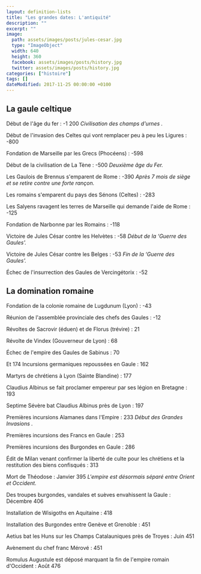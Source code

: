 ```yaml
---
layout: definition-lists
title: "Les grandes dates: L'antiquité"
description: ""
excerpt: ""
image:
  path: assets/images/posts/jules-cesar.jpg
  type: "ImageObject"
  width: 640
  height: 360
  facebook: assets/images/posts/history.jpg
  twitter: assets/images/posts/history.jpg
categories: ["histoire"]
tags: []
dateModified: 2017-11-25 00:00:00 +0100
---
```


## La gaule celtique

Début de l'âge du fer
: -1 200
*Civilisation des champs d'urnes .*

Début de l'invasion des Celtes qui vont remplacer peu à peu les Ligures
: -800

Fondation de Marseille par les Grecs (Phocéens)
: -598

Début de la civilisation de La Tène
: -500
*Deuxième âge du Fer.*

Les Gaulois de Brennus s'emparent de Rome
: -390
*Après 7 mois de siège et se retire contre une forte rançon.*

Les romains s'emparent du pays des Sénons (Celtes)
: -283

Les Salyens ravagent les terres de Marseille qui demande l'aide de Rome
: -125

Fondation de Narbonne par les Romains
: -118

Victoire de Jules César contre les Helvètes
: -58
*Début de la ‘Guerre des Gaules'.*

Victoire de Jules César contre les Belges
: -53
*Fin de la ‘Guerre des Gaules'.*

Échec de l'insurrection des Gaules de Vercingétorix
: -52


## La domination romaine

Fondation de la colonie romaine de Lugdunum (Lyon)
: -43

Réunion de l'assemblée provinciale des chefs des Gaules
: -12

Révoltes de Sacrovir (éduen) et de Florus (trévire)
: 21

Révolte de Vindex (Gouverneur de Lyon)
: 68

Échec de l'empire des Gaules de Sabinus
: 70

Et 174 Incursions germaniques repoussées en Gaule
: 162

Martyrs de chrétiens à Lyon (Sainte Blandine)
: 177

Claudius Albinus se fait proclamer empereur par ses légion en Bretagne
: 193

Septime Sévère bat Claudius Albinus près de Lyon
: 197

Premières incursions Alamanes dans l'Empire
: 233
*Début des Grandes Invasions .*

Premières incursions des Francs en Gaule
: 253

Premières incursions des Burgondes en Gaule
: 286

Édit de Milan venant confirmer la liberté de culte pour les chrétiens et la restitution des biens confisqués
: 313

Mort de Théodose
: Janvier 395
*L'empire est désormais séparé entre Orient et Occident.*

Des troupes burgondes, vandales et suèves envahissent la Gaule
: Décembre 406

Installation de Wisigoths en Aquitaine
: 418

Installation des Burgondes entre Genève et Grenoble
: 451

Aetius bat les Huns sur les Champs Catalauniques près de Troyes
: Juin 451

Avènement du chef franc Mérové
: 451

Romulus Augustule est déposé marquant la fin de l'empire romain d'Occident
: Août 476
